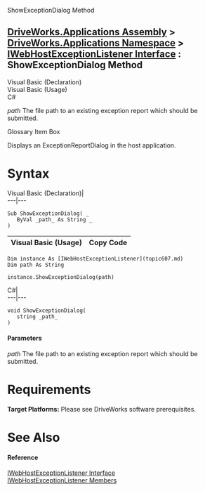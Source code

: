 ShowExceptionDialog Method   
  
[DriveWorks.Applications Assembly](topic13.md) > [DriveWorks.Applications Namespace](topic16.md) > [IWebHostExceptionListener Interface](topic607.md) : ShowExceptionDialog Method  
---  
  
Visual Basic (Declaration)    
Visual Basic (Usage)    
C# 

_path_
    The file path to an existing exception report which should be submitted.

Glossary Item Box

Displays an ExceptionReportDialog in the host application. 

# Syntax

Visual Basic (Declaration)|   
---|---  
      
    
    Sub ShowExceptionDialog( _
       ByVal _path_ As String _
    )   
  
Visual Basic (Usage)| Copy Code  
---|---  
      
    
    Dim instance As [IWebHostExceptionListener](topic607.md)
    Dim path As String
     
    instance.ShowExceptionDialog(path)  
  
C#|   
---|---  
      
    
    void ShowExceptionDialog( 
       string _path_
    )  
  
#### Parameters

 _path_
    The file path to an existing exception report which should be submitted.

# Requirements

**Target Platforms:** Please see DriveWorks software prerequisites.

# See Also

#### Reference

[IWebHostExceptionListener Interface](topic607.md)   
[IWebHostExceptionListener Members](topic608.md)


